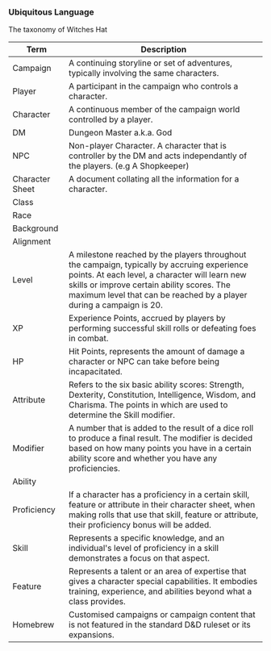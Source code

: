 ### Ubiquitous Language

The taxonomy of Witches Hat

Term  | Description
------------- | -------------
Campaign  | A continuing storyline or set of adventures, typically involving the same characters.
Player  | A participant in the campaign who controls a character.
Character | A continuous member of the campaign world controlled by a player.
DM | Dungeon Master a.k.a. God
NPC | Non-player Character. A character that is controller by the DM and acts independantly of the players. (e.g A Shopkeeper)
Character Sheet | A document collating all the information for a character.
Class |
Race |
Background |
Alignment |
Level | A milestone reached by the players throughout the campaign, typically by accruing experience points. At each level, a character will learn new skills or improve certain ability scores. The maximum level that can be reached by a player during a campaign is 20.
XP | Experience Points, accrued by players by performing successful skill rolls or defeating foes in combat.
HP | Hit Points, represents the amount of damage a character or NPC can take before being incapacitated.
Attribute | Refers to the six basic ability scores: Strength, Dexterity, Constitution, Intelligence, Wisdom, and Charisma. The points in which are used to determine the Skill modifier.
Modifier | A number that is added to the result of a dice roll to produce a final result. The modifier is decided based on how many points you have in a certain ability score and whether you have any proficiencies.
Ability | 
Proficiency | If a character has a proficiency in a certain skill, feature or attribute in their character sheet, when making rolls that use that skill, feature or attribute, their proficiency bonus will be added.
Skill | Represents a specific knowledge, and an individual's level of proficiency in a skill demonstrates a focus on that aspect.
Feature | Represents a talent or an area of expertise that gives a character special capabilities. It embodies training, experience, and abilities beyond what a class provides.
Homebrew | Customised campaigns or campaign content that is not featured in the standard D&D ruleset or its expansions.
